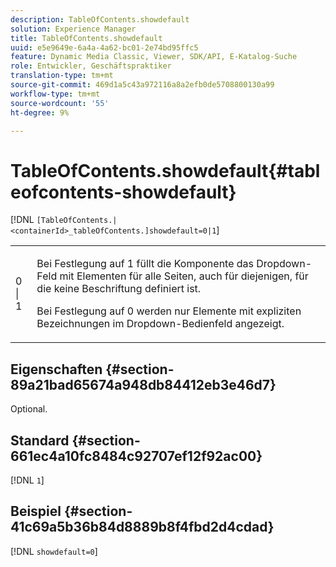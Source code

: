 ```yaml
---
description: TableOfContents.showdefault
solution: Experience Manager
title: TableOfContents.showdefault
uuid: e5e9649e-6a4a-4a62-bc01-2e74bd95ffc5
feature: Dynamic Media Classic, Viewer, SDK/API, E-Katalog-Suche
role: Entwickler, Geschäftspraktiker
translation-type: tm+mt
source-git-commit: 469d1a5c43a972116a8a2efb0de5708800130a99
workflow-type: tm+mt
source-wordcount: '55'
ht-degree: 9%

---
```



# TableOfContents.showdefault{#tableofcontents-showdefault}

[!DNL `[TableOfContents.|<containerId>_tableOfContents.]showdefault=0|1`]

<table id="table_BE34F807437C4955A2A640495E05138F"> 
 <tbody> 
  <tr> 
   <td> <p> <span class="codeph"> 0 | 1</span> </p> </td> 
   <td> <p> Bei Festlegung auf <span class="codeph"> 1</span> füllt die Komponente das Dropdown-Feld mit Elementen für alle Seiten, auch für diejenigen, für die keine Beschriftung definiert ist. </p> <p>Bei Festlegung auf <span class="codeph"> 0</span> werden nur Elemente mit expliziten Bezeichnungen im Dropdown-Bedienfeld angezeigt. </p> </td> 
  </tr> 
 </tbody> 
</table>

## Eigenschaften {#section-89a21bad65674a948db84412eb3e46d7}

Optional.

## Standard {#section-661ec4a10fc8484c92707ef12f92ac00}

[!DNL `1`]

## Beispiel {#section-41c69a5b36b84d8889b8f4fbd2d4cdad}

[!DNL `showdefault=0`]
